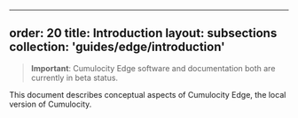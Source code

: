 
---
order: 20
title: Introduction
layout: subsections
collection: 'guides/edge/introduction'
---

>**Important**: Cumulocity Edge software and documentation both are currently in beta status.

This document describes conceptual aspects of Cumulocity Edge, the local version of Cumulocity.
